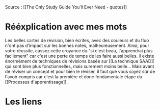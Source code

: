 Source : [[The Only Study Guide You'll Ever Need - quotes]]
# Rééxplication avec mes mots
Les belles cartes de révision, bien écrites, avec des couleurs et du fluo n'ont pas d'impact sur les bonnes notes, malheureusement. Ainsi, pour votre réussite, cassez cette croyance du "si c'est beau, j'apprendrai plus facilement" car c'est une perte de temps de les faire aussi belles. Il existe énormément de techniques de révisions basée sur [[La technique SAAD]] qui sont bien plus fonctionnelles, mais surement moins belle... Mais avant de réviser un concept et pour bien le réviser, il faut que vous soyez sûr de l'avoir compris car c'est la première et donc fondamentale étape du [[Processus d'apprentissage]].
# Les liens
